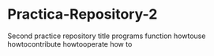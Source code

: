 # Practica-Repository-2
Second practice repository
title
programs
function
howtouse
howtocontribute
howtooperate
how
to
